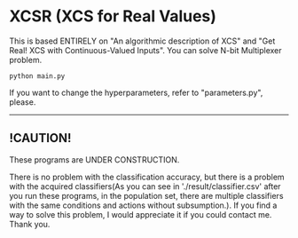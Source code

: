 # XCSR (XCS for Real Values)
This is based ENTIRELY on "An algorithmic description of XCS" and "Get Real! XCS with Continuous-Valued Inputs". You can solve N-bit Multiplexer problem.

```
python main.py
```
If you want to change the hyperparameters, refer to "parameters.py", please.

---
!CAUTION!
---
These programs are UNDER CONSTRUCTION. 

There is no problem with the classification accuracy, but there is a problem with the acquired classifiers(As you can see in './result/classifier.csv' after you run these programs, in the population set, there are multiple classifiers with the same conditions and actions without subsumption.). If you find a way to solve this problem, I would appreciate it if you could contact me. Thank you.